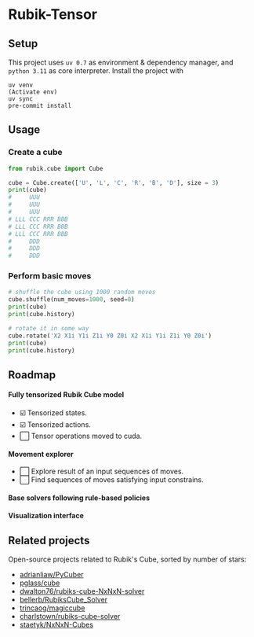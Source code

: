 # Rubik-Tensor


## Setup

This project uses `uv 0.7` as environment & dependency manager, and `python 3.11` as core interpreter. Install the project with

```shell
uv venv
(Activate env)
uv sync
pre-commit install
```

## Usage

### Create a cube

```python
from rubik.cube import Cube

cube = Cube.create(['U', 'L', 'C', 'R', 'B', 'D'], size = 3)
print(cube)
#     UUU        
#     UUU
#     UUU
# LLL CCC RRR BBB
# LLL CCC RRR BBB
# LLL CCC RRR BBB
#     DDD
#     DDD
#     DDD
```

### Perform basic moves

```python
# shuffle the cube using 1000 random moves
cube.shuffle(num_moves=1000, seed=0)
print(cube)
print(cube.history)

# rotate it in some way
cube.rotate('X2 X1i Y1i Z1i Y0 Z0i X2 X1i Y1i Z1i Y0 Z0i')
print(cube)
print(cube.history)
```

## Roadmap

#### Fully tensorized Rubik Cube model

- ☑️ Tensorized states.
- ☑️ Tensorized actions.
- ⬜ Tensor operations moved to cuda.

#### Movement explorer

- ⬜ Explore result of an input sequences of moves.
- ⬜ Find sequences of moves satisfying input constrains.

#### Base solvers following rule-based policies

#### Visualization interface


## Related projects

Open-source projects related to Rubik's Cube, sorted by number of stars:
- [adrianliaw/PyCuber](https://github.com/adrianliaw/PyCuber)
- [pglass/cube](https://github.com/pglass/cube)
- [dwalton76/rubiks-cube-NxNxN-solver](https://github.com/dwalton76/rubiks-cube-NxNxN-solver)
- [bellerb/RubiksCube_Solver](https://github.com/bellerb/RubiksCube_Solver)
- [trincaog/magiccube](https://github.com/trincaog/magiccube)
- [charlstown/rubiks-cube-solver](https://github.com/charlstown/rubiks-cube-solver)
- [staetyk/NxNxN-Cubes](https://github.com/staetyk/NxNxN-Cubes)
